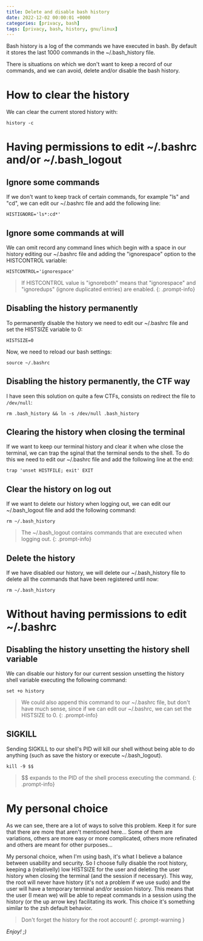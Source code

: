 ```yaml
---
title: Delete and disable bash history
date: 2022-12-02 00:00:01 +0000
categories: [privacy, bash]
tags: [privacy, bash, history, gnu/linux]
---
```


Bash history is a log of the commands we have executed in bash.
By default it stores the last 1000 commands in the ~/.bash_history file.

There is situations on which we don't want to keep a record of our commands, and we can avoid, delete and/or disable the bash history.

# How to clear the history

We can clear the current stored history with:

`history -c`

# Having permissions to edit ~/.bashrc and/or ~/.bash_logout

## Ignore some commands

If we don't want to keep track of certain commands, for example "ls" and "cd", we can edit our ~/.bashrc file and add the following line:

```
HISTIGNORE='ls*:cd*'
```

## Ignore some commands at will

We can omit record any command lines which begin with a space in our history editing our ~/.bashrc file and adding the "ignorespace" option to the HISTCONTROL variable:

```
HISTCONTROL='ignorespace'
```

>If HISTCONTROL value is "ignoreboth" means that "ignorespace" and "ignoredups" (ignore duplicated entries) are enabled.
{: .prompt-info}

## Disabling the history permanently

To permanently disable the history we need to edit our ~/.bashrc file and set the HISTSIZE variable to 0:

```
HISTSIZE=0
```

Now, we need to reload our bash settings:

`source ~/.bashrc`

## Disabling the history permanently, the CTF way

I have seen this solution on quite a few CTFs, consists on redirect the file to `/dev/null`:

`rm .bash_history && ln -s /dev/null .bash_history`

## Clearing the history when closing the terminal

If we want to keep our terminal history and clear it when whe close the terminal, we can trap the sginal that the terminal sends to the shell.
To do this we need to edit our ~/.bashrc file and add the following line at the end:

```shell
trap 'unset HISTFILE; exit' EXIT
```

## Clear the history on log out

If we want to delete our history when logging out, we can edit our ~/.bash_logout file and add the following command:

`rm ~/.bash_history`

> The ~/.bash_logout contains commands that are executed when logging out.
{: .prompt-info}

## Delete the history

If we have disabled our history, we will delete our ~/.bash_history file to delete all the commands that have been registered until now:

`rm ~/.bash_history`

# Without having permissions to edit ~/.bashrc

## Disabling the history unsetting the history shell variable

We can disable our history for our current session unsetting the history shell variable executing the following command:

`set +o history`

> We could also append this command to our ~/.bashrc file, but don't have much sense, since if we can edit our ~/.bashrc, we can set the HISTSIZE to 0.
{: .prompt-info}

## SIGKILL

Sending SIGKILL to our shell's PID will kill our shell without being able to do anything (such as save the history or execute ~/.bash_logout).

`kill -9 $$`

>$$ expands to the PID of the shell process executing the command.
{: .prompt-info}

# My personal choice

As we can see, there are a lot of ways to solve this problem.
Keep it for sure that there are more that aren't mentioned here... 
Some of them are variations, others are more easy or more complicated, others more refinated and others are meant for other purposes...

My personal choice, when I'm using bash, it's what I believe a balance between usability and security. So I choose fully disable the root history, keeping a (relativelly) low HISTSIZE for the user and deleting the user history when closing the terminal (and the session if necessary).
This way, the root will never have history (it's not a problem if we use sudo) and the user will have a temporary terminal and/or session history.
This means that the user (I mean we) will be able to repeat commands in a session using the history (or the up arrow key) facilitating its work.
This choice it's something similar to the zsh default behavior.

> Don't forget the history for the root account!
{: .prompt-warning }

_Enjoy! ;)_
